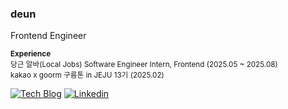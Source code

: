 ### deun

Frontend Engineer

<b><sup>Experience</sup></b> <br />
<sup>당근 알바(Local Jobs) Software Engineer Intern, Frontend (2025.05 ~ 2025.08)</sup> <br />
<sup>kakao x goorm 구름톤 in JEJU 13기 (2025.02)</sup>

[![Tech Blog](https://img.shields.io/badge/Blog-e3e3e3?style=flat-square&logo=astro&logoColor=101010&link=https://deun.dev/)](https://deun.dev/) [![Linkedin](https://img.shields.io/badge/-LinkedIn-blue?style=flat-square&logo=Linkedin&logoColor=white&link=https://www.linkedin.com/in/%EB%8B%A4%EC%9D%80-%EA%B9%80-592a6b333/)](https://www.linkedin.com/in/%EB%8B%A4%EC%9D%80-%EA%B9%80-592a6b333/) 

